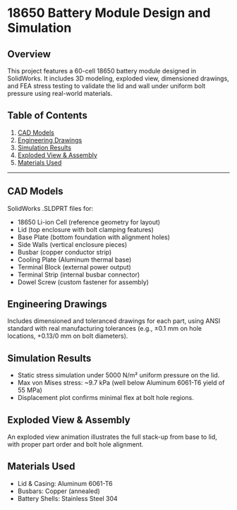 # 18650 Battery Module Design and Simulation

## Overview
This project features a 60-cell 18650 battery module designed in SolidWorks. It includes 3D modeling, exploded view, dimensioned drawings, and FEA stress testing to validate the lid and wall under uniform bolt pressure using real-world materials.

## Table of Contents
1. [CAD Models](#cad-models)
2. [Engineering Drawings](#engineering-drawings)
3. [Simulation Results](#simulation-results)
4. [Exploded View & Assembly](#exploded-view--assembly)
5. [Materials Used](#materials-used)

---

## CAD Models
SolidWorks .SLDPRT files for:
- 18650 Li-ion Cell (reference geometry for layout)
- Lid (top enclosure with bolt clamping features)
- Base Plate (bottom foundation with alignment holes)
- Side Walls (vertical enclosure pieces)
- Busbar (copper conductor strip)
- Cooling Plate (Aluminum thermal base)
- Terminal Block (external power output)
- Terminal Strip (internal busbar connector)
- Dowel Screw (custom fastener for assembly)

## Engineering Drawings
Includes dimensioned and toleranced drawings for each part, using ANSI standard with real manufacturing tolerances (e.g., ±0.1 mm on hole locations, +0.13/0 mm on bolt diameters).

## Simulation Results
- Static stress simulation under 5000 N/m² uniform pressure on the lid.
- Max von Mises stress: ~9.7 kPa (well below Aluminum 6061-T6 yield of 55 MPa)
- Displacement plot confirms minimal flex at bolt hole regions.

## Exploded View & Assembly
An exploded view animation illustrates the full stack-up from base to lid, with proper part order and bolt hole alignment.

## Materials Used
- Lid & Casing: Aluminum 6061-T6
- Busbars: Copper (annealed)
- Battery Shells: Stainless Steel 304
